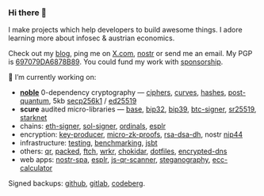 ### Hi there 👋

I make projects which help developers to build awesome things. I adore learning more about infosec & austrian economics.

Check out my [blog](https://paulmillr.com), ping me on [X.com](https://x.com/paulmillr), [nostr](https://paulmillr.com/apps/nostr/#/user/npub10jcnehsxwrjepupvh602pl83up0dh3wv3fqfwv062smygqvpeuwsk03kag) or send me an email. My PGP is [697079DA6878B89](https://paulmillr.com/pgp_proof.txt). You could fund my work with [sponsorship](https://github.com/sponsors/paulmillr/).

🔭 I’m currently working on:

- [**noble**](https://paulmillr.com/noble/) 0-dependency cryptography — [ciphers](https://github.com/paulmillr/noble-ciphers), [curves](https://github.com/paulmillr/noble-curves), [hashes](https://github.com/paulmillr/noble-hashes), [post-quantum](https://github.com/paulmillr/noble-post-quantum),
  5kb [secp256k1](https://github.com/paulmillr/noble-secp256k1) /
  [ed25519](https://github.com/paulmillr/noble-ed25519)
- **scure** audited micro-libraries — [base](https://github.com/paulmillr/scure-base), [bip32](https://github.com/paulmillr/scure-bip32), [bip39](https://github.com/paulmillr/scure-bip39), [btc-signer](https://github.com/paulmillr/scure-btc-signer), [sr25519](https://github.com/paulmillr/scure-sr25519), [starknet](https://github.com/paulmillr/scure-starknet)
- chains: [eth-signer](https://github.com/paulmillr/micro-eth-signer), [sol-signer](https://github.com/paulmillr/micro-sol-signer), [ordinals](https://github.com/paulmillr/micro-ordinals), [esplr](https://github.com/paulmillr/esplr)
- encryption: [key-producer](https://github.com/paulmillr/micro-key-producer), [micro-zk-proofs](https://github.com/paulmillr/micro-zk-proofs), [rsa-dsa-dh](https://github.com/paulmillr/micro-rsa-dsa-dh), nostr [nip44](https://github.com/paulmillr/nip44)
- infrastructure: [testing](https://github.com/paulmillr/micro-should), [benchmarking](https://github.com/paulmillr/micro-bmark), [jsbt](https://github.com/paulmillr/jsbt)
- others: [qr](https://github.com/paulmillr/qr), [packed](https://github.com/paulmillr/micro-packed), [ftch](https://github.com/paulmillr/micro-ftch), [wrkr](https://github.com/paulmillr/micro-wrkr), [chokidar](https://github.com/paulmillr/chokidar), [dotfiles](https://github.com/paulmillr/dotfiles), [encrypted-dns](https://github.com/paulmillr/encrypted-dns)
- web apps: [nostr-spa](https://paulmillr.com/apps/nostr), [esplr](https://paulmillr.com/apps/esplr), [js-qr-scanner](https://paulmillr.com/apps/qr/), [steganography](https://paulmillr.com/apps/steg/), [ecc-calculator](https://paulmillr.com/noble/#demo)


Signed backups: [github](https://github.com/paulmillr/backup), [gitlab](https://gitlab.com/paulmillr/backup), [codeberg](https://codeberg.org/paulmillr).

